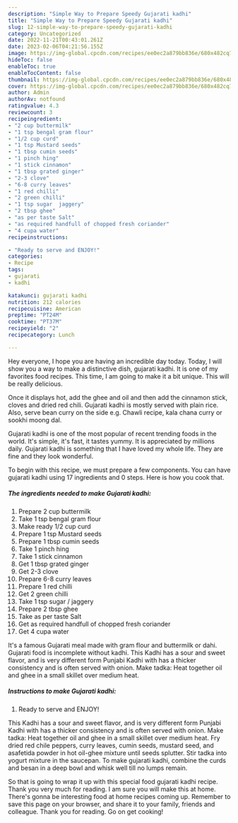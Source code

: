 ```yaml
---
description: "Simple Way to Prepare Speedy Gujarati kadhi"
title: "Simple Way to Prepare Speedy Gujarati kadhi"
slug: 12-simple-way-to-prepare-speedy-gujarati-kadhi
category: Uncategorized
date: 2022-11-21T00:43:01.261Z
date: 2023-02-06T04:21:56.155Z
image: https://img-global.cpcdn.com/recipes/ee0ec2a879bb836e/680x482cq70/gujarati-kadhi-recipe-main-photo.jpg
hideToc: false
enableToc: true
enableTocContent: false
thumbnail: https://img-global.cpcdn.com/recipes/ee0ec2a879bb836e/680x482cq70/gujarati-kadhi-recipe-main-photo.jpg
cover: https://img-global.cpcdn.com/recipes/ee0ec2a879bb836e/680x482cq70/gujarati-kadhi-recipe-main-photo.jpg
author: Admin
authorAv: notfound
ratingvalue: 4.3
reviewcount: 3
recipeingredient:
- "2 cup buttermilk"
- "1 tsp bengal gram flour"
- "1/2 cup curd"
- "1 tsp Mustard seeds"
- "1 tbsp cumin seeds"
- "1 pinch hing"
- "1 stick cinnamon"
- "1 tbsp grated ginger"
- "2-3 clove"
- "6-8 curry leaves"
- "1 red chilli"
- "2 green chilli"
- "1 tsp sugar  jaggery"
- "2 tbsp ghee"
- "as per taste Salt"
- "as required handfull of chopped fresh coriander"
- "4 cupa water"
recipeinstructions:

- "Ready to serve and ENJOY!"
categories:
- Recipe
tags:
- gujarati
- kadhi

katakunci: gujarati kadhi 
nutrition: 212 calories
recipecuisine: American
preptime: "PT24M"
cooktime: "PT37M"
recipeyield: "2"
recipecategory: Lunch

---
```



Hey everyone, I hope you are having an incredible day today. Today, I will show you a way to make a distinctive dish, gujarati kadhi. It is one of my favorites food recipes. This time, I am going to make it a bit unique. This will be really delicious.

Once it displays hot, add the ghee and oil and then add the cinnamon stick, cloves and dried red chili. Gujarati kadhi is mostly served with plain rice. Also, serve bean curry on the side e.g. Chawli recipe, kala chana curry or sookhi moong dal.

Gujarati kadhi is one of the most popular of recent trending foods in the world. It's simple, it's fast, it tastes yummy. It is appreciated by millions daily. Gujarati kadhi is something that I have loved my whole life. They are fine and they look wonderful.


To begin with this recipe, we must prepare a few components. You can have gujarati kadhi using 17 ingredients and 0 steps. Here is how you cook that.

<!--inarticleads1-->

##### The ingredients needed to make Gujarati kadhi:

1. Prepare 2 cup buttermilk
1. Take 1 tsp bengal gram flour
1. Make ready 1/2 cup curd
1. Prepare 1 tsp Mustard seeds
1. Prepare 1 tbsp cumin seeds
1. Take 1 pinch hing
1. Take 1 stick cinnamon
1. Get 1 tbsp grated ginger
1. Get 2-3 clove
1. Prepare 6-8 curry leaves
1. Prepare 1 red chilli
1. Get 2 green chilli
1. Take 1 tsp sugar / jaggery
1. Prepare 2 tbsp ghee
1. Take as per taste Salt
1. Get as required handfull of chopped fresh coriander
1. Get 4 cupa water


It&#39;s a famous Gujarati meal made with gram flour and buttermilk or dahi. Gujarati food is incomplete without kadhi. This Kadhi has a sour and sweet flavor, and is very different form Punjabi Kadhi with has a thicker consistency and is often served with onion. Make tadka: Heat together oil and ghee in a small skillet over medium heat. 

<!--inarticleads2-->

##### Instructions to make Gujarati kadhi:


1. Ready to serve and ENJOY!

This Kadhi has a sour and sweet flavor, and is very different form Punjabi Kadhi with has a thicker consistency and is often served with onion. Make tadka: Heat together oil and ghee in a small skillet over medium heat. Fry dried red chile peppers, curry leaves, cumin seeds, mustard seed, and asafetida powder in hot oil-ghee mixture until seeds splutter. Stir tadka into yogurt mixture in the saucepan. To make gujarati kadhi, combine the curds and besan in a deep bowl and whisk well till no lumps remain. 

So that is going to wrap it up with this special food gujarati kadhi recipe. Thank you very much for reading. I am sure you will make this at home. There's gonna be interesting food at home recipes coming up. Remember to save this page on your browser, and share it to your family, friends and colleague. Thank you for reading. Go on get cooking!
